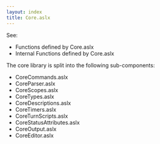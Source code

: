```yaml
---
layout: index
title: Core.aslx
---
```


See:

-   Functions defined by Core.aslx
-   Internal Functions defined by Core.aslx

The core library is split into the following sub-components:

-   CoreCommands.aslx
-   CoreParser.aslx
-   CoreScopes.aslx
-   CoreTypes.aslx
-   CoreDescriptions.aslx
-   CoreTimers.aslx
-   CoreTurnScripts.aslx
-   CoreStatusAttributes.aslx
-   CoreOutput.aslx
-   CoreEditor.aslx

